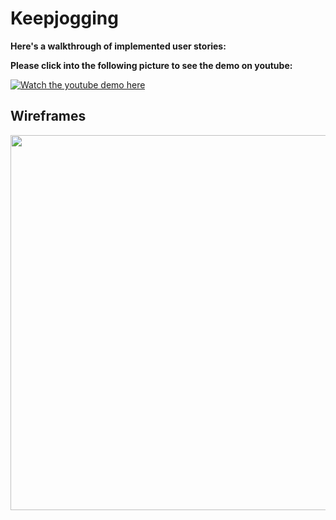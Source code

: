 # Keepjogging




**Here's a walkthrough of implemented user stories:**

**Please click into the following picture to see the demo on youtube:**


[![Watch the youtube demo here](https://i.imgur.com/pdyFYYu.png)](https://www.youtube.com/watch?v=-CiLMyYU3zw)



## Wireframes

<img src="https://i.imgur.com/dhzd1e7.jpg" width=600>



